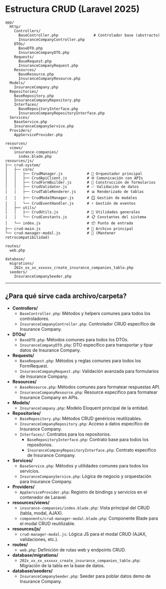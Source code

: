 # Estructura CRUD (Laravel 2025)

```
app/
  Http/
    Controllers/
      BaseController.php                # Controlador base (abstracto)
      InsuranceCompanyController.php
    DTOs/
      BaseDTO.php
      InsuranceCompanyDTO.php
    Requests/
      BaseRequest.php
      InsuranceCompanyRequest.php
    Resources/
      BaseResource.php
      InsuranceCompanyResource.php
  Models/
    InsuranceCompany.php
  Repositories/
    BaseRepository.php
    InsuranceCompanyRepository.php
    Interfaces/
      BaseRepositoryInterface.php
      InsuranceCompanyRepositoryInterface.php
  Services/
    BaseService.php
    InsuranceCompanyService.php
  Providers/
    AppServiceProvider.php

resources/
  views/
    insurance-companies/
      index.blade.php
resources/js/
├── crud-system/
│   ├── core/
│   │   ├── CrudManager.js           # 🎯 Orquestador principal
│   │   ├── CrudApiClient.js         # 🌐 Comunicación con APIs
│   │   ├── CrudFormBuilder.js       # 📝 Construcción de formularios
│   │   ├── CrudValidator.js         # ✅ Validación de datos
│   │   ├── CrudTableRenderer.js     # 📊 Renderizado de tablas
│   │   ├── CrudModalManager.js      # 🪟 Gestión de modales
│   │   └── CrudEventHandler.js      # ⚡ Gestión de eventos
│   ├── utils/
│   │   ├── CrudUtils.js             # 🔧 Utilidades generales
│   │   └── CrudConstants.js         # 📋 Constantes del sistema
│   └── index.js                     # 📦 Punto de entrada
├── crud-main.js                     # 🚀 Archivo principal
└── crud-manager-modal.js            # 🔄 (Mantener retrocompatibilidad)

routes/
  web.php

database/
  migrations/
    202x_xx_xx_xxxxxx_create_insurance_companies_table.php
  seeders/
    InsuranceCompanySeeder.php
```

---

## ¿Para qué sirve cada archivo/carpeta?

-   **Controllers/**
    -   `BaseController.php`: Métodos y helpers comunes para todos los controladores.
    -   `InsuranceCompanyController.php`: Controlador CRUD específico de Insurance Company.
-   **DTOs/**
    -   `BaseDTO.php`: Métodos comunes para todos los DTOs.
    -   `InsuranceCompanyDTO.php`: DTO específico para transportar y tipar datos de Insurance Company.
-   **Requests/**
    -   `BaseRequest.php`: Métodos y reglas comunes para todos los FormRequest.
    -   `InsuranceCompanyRequest.php`: Validación avanzada para formularios de Insurance Company.
-   **Resources/**
    -   `BaseResource.php`: Métodos comunes para formatear respuestas API.
    -   `InsuranceCompanyResource.php`: Resource específico para formatear Insurance Company en APIs.
-   **Models/**
    -   `InsuranceCompany.php`: Modelo Eloquent principal de la entidad.
-   **Repositories/**
    -   `BaseRepository.php`: Métodos CRUD genéricos reutilizables.
    -   `InsuranceCompanyRepository.php`: Acceso a datos específico de Insurance Company.
    -   `Interfaces/`: Contratos para los repositorios.
        -   `BaseRepositoryInterface.php`: Contrato base para todos los repositorios.
        -   `InsuranceCompanyRepositoryInterface.php`: Contrato específico de Insurance Company.
-   **Services/**
    -   `BaseService.php`: Métodos y utilidades comunes para todos los servicios.
    -   `InsuranceCompanyService.php`: Lógica de negocio y orquestación para Insurance Company.
-   **Providers/**
    -   `AppServiceProvider.php`: Registro de bindings y servicios en el contenedor de Laravel.
-   **resources/views/**
    -   `insurance-companies/index.blade.php`: Vista principal del CRUD (tabla, modal, AJAX).
    -   `components/crud-manager-modal.blade.php`: Componente Blade para el modal CRUD reutilizable.
-   **resources/js/**
    -   `crud-manager-modal.js`: Lógica JS para el modal CRUD (AJAX, validaciones, etc.).
-   **routes/**
    -   `web.php`: Definición de rutas web y endpoints CRUD.
-   **database/migrations/**
    -   `202x_xx_xx_xxxxxx_create_insurance_companies_table.php`: Migración de la tabla en la base de datos.
-   **database/seeders/**
    -   `InsuranceCompanySeeder.php`: Seeder para poblar datos demo de Insurance Company.
